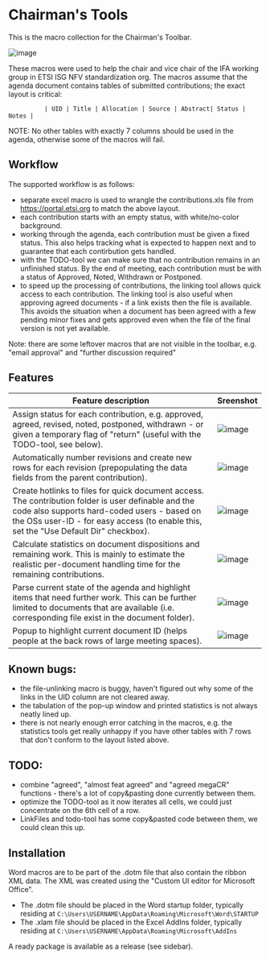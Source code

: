 # Chairman's Tools

This is the macro collection for the Chairman's Toolbar.

![image](https://user-images.githubusercontent.com/1605764/138600350-0653f21f-7593-43e1-be86-861e5cdd8b0e.png)

These macros were used to help the chair and vice chair of the IFA working group in ETSI ISG NFV standardization org.
The macros assume that the agenda document contains tables of submitted contributions; the exact layout is critical:

              | UID | Title | Allocation | Source | Abstract| Status | Notes |

NOTE: No other tables with exactly 7 columns should be used in the agenda, otherwise some of the macros will fail.

## Workflow
The supported workflow is as follows:
- separate excel macro is used to wrangle the contributions.xls file from https://portal.etsi.org to match the above layout.
- each contribution starts with an empty status, with white/no-color background.
- working through the agenda, each contribution must be given a fixed status. This also helps tracking what is expected to happen next and to guarantee that each contirbution gets handled. 
- with the TODO-tool we can make sure that no contribution remains in an unfinished status. By the end of meeting, each contribution must be with a status of Approved, Noted, Withdrawn or Postponed.
- to speed up the processing of contributions, the linking tool allows quick access to each contribution. The linking tool is also useful when approving agreed documents - if a link exists then the file is available. This avoids the situation when a document has been agreed with a few pending minor fixes and gets approved even when the file of the final version is not yet available.

Note: there are some leftover macros that are not visible in the toolbar, e.g. "email approval" and "further discussion required"

## Features

| Feature description  | Sreenshot |
| ------------- | ------------- |
| Assign status for each contribution, e.g. approved, agreed, revised, noted, postponed, withdrawn - or given a temporary flag of "return" (useful with the TODO-tool, see below). | ![image](https://user-images.githubusercontent.com/1605764/138601520-7de859c4-7278-4a6c-bc7a-ca9a61bae84b.png) |
| Automatically number revisions and create new rows for each revision (prepopulating the data fields from the parent contribution).  | ![image](https://user-images.githubusercontent.com/1605764/138600750-f8ab8eb0-05b4-4943-82a8-a8626a89ccb3.png)  |
|Create hotlinks to files for quick document access. The contribution folder is user definable and the code also supports hard-coded users - based on the OSs user-ID - for easy access (to enable this, set the "Use Default Dir" checkbox).|![image](https://user-images.githubusercontent.com/1605764/138601579-2f279ed4-75bd-4dd6-8b28-5edd3f74413b.png) |
|Calculate statistics on document dispositions and remaining work. This is mainly to estimate the realistic per-document handling time for the remaining contributions.|![image](https://user-images.githubusercontent.com/1605764/138601618-84246fc3-2319-4246-ad9f-f0f135aa47c3.png) |
|Parse current state of the agenda and highlight items that need further work. This can be further limited to documents that are available (i.e. corresponding file exist in the document folder).|![image](https://user-images.githubusercontent.com/1605764/138601682-60a2053f-414f-4687-a1c9-0fc2450b7648.png)|
|Popup to highlight current document ID (helps people at the back rows of large meeting spaces).|![image](https://user-images.githubusercontent.com/1605764/138600914-95c6c5ba-6147-4d8e-95cb-dee76f6b2c8b.png)|




## Known bugs:
- the file-unlinking macro is buggy, haven't figured out why some of the links in the UID column are not cleared away.
- the tabulation of the pop-up window and printed statistics is not always neatly lined up.
- there is not nearly enough error catching in the macros, e.g. the statistics tools get really unhappy if you have other tables
  with 7 rows that don't conform to the layout listed above.

## TODO:
- combine "agreed", "almost feat agreed" and "agreed megaCR" functions - there's a lot of copy&pasting done currently between them.
- optimize the TODO-tool as it now iterates all cells, we could just concentrate on the 6th cell of a row.
- LinkFiles and todo-tool has some copy&pasted code between them, we could clean this up.


## Installation
Word macros are to be part of the .dotm file that also contain the ribbon XML data. The XML was created using the "Custom UI editor for Microsoft Office".

* The .dotm file should be placed in the Word startup folder, typically residing at `C:\Users\USERNAME\AppData\Roaming\Microsoft\Word\STARTUP`
* The .xlam file should be placed in the Excel AddIns folder, typically residing at `C:\Users\USERNAME\AppData\Roaming\Microsoft\AddIns`

A ready package is available as a release (see sidebar).
